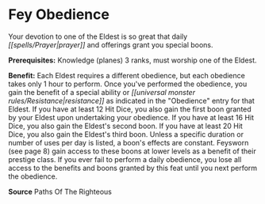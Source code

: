 ﻿---
cssclass: [feats]

---
# Fey Obedience

Your devotion to one of the Eldest is so great that daily _[[spells/Prayer|prayer]]_ and offerings grant you special boons.

**Prerequisites:** Knowledge (planes) 3 ranks, must worship one of the Eldest.

**Benefit:** Each Eldest requires a different obedience, but each obedience takes only 1 hour to perform. Once you've performed the obedience, you gain the benefit of a special ability or _[[universal monster rules/Resistance|resistance]]_ as indicated in the "Obedience" entry for that Eldest. If you have at least 12 Hit Dice, you also gain the first boon granted by your Eldest upon undertaking your obedience. If you have at least 16 Hit Dice, you also gain the Eldest's second boon. If you have at least 20 Hit Dice, you also gain the Eldest's third boon. Unless a specific duration or number of uses per day is listed, a boon's effects are constant. Feysworn (see page 8) gain access to these boons at lower levels as a benefit of their prestige class. If you ever fail to perform a daily obedience, you lose all access to the benefits and boons granted by this feat until you next perform the obedience.

**Source** Paths Of The Righteous